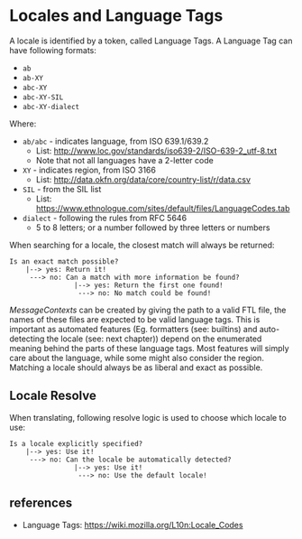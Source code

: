 # Locales and Language Tags

A locale is identified by a token, called Language Tags.
A Language Tag can have following formats:

+ `ab`
+ `ab-XY`
+ `abc-XY`
+ `abc-XY-SIL`
+ `abc-XY-dialect`

Where:

+ `ab/abc` - indicates language, from ISO 639.1/639.2
    + List: http://www.loc.gov/standards/iso639-2/ISO-639-2_utf-8.txt
    + Note that not all languages have a 2-letter code
+ `XY` - indicates region, from ISO 3166
    + List: http://data.okfn.org/data/core/country-list/r/data.csv
+ `SIL` - from the SIL list
    + List: https://www.ethnologue.com/sites/default/files/LanguageCodes.tab
+ `dialect` - following the rules from RFC 5646
    + 5 to 8 letters; or a number followed by three letters or numbers

When searching for a locale, the closest match will always be returned:

```
Is an exact match possible?
    |--> yes: Return it!
     ---> no: Can a match with more information be found?
                |--> yes: Return the first one found!
                 ---> no: No match could be found!
```

_MessageContexts_ can be created by giving the path to a valid FTL file,
the names of these files are expected to be valid language tags.
This is important as automated features (Eg. formatters (see: builtins) and auto-detecting the locale (see: next chapter)) depend on the enumerated meaning behind the parts of these language tags. Most features will simply care about the language, while some might also consider the region. Matching a locale should always be as liberal and exact as possible.

## Locale Resolve

When translating, following resolve logic is used to choose which locale to use:

```
Is a locale explicitly specified?
    |--> yes: Use it!
     ---> no: Can the locale be automatically detected?
                |--> yes: Use it!
                 ---> no: Use the default locale!
```

## references

+ Language Tags: https://wiki.mozilla.org/L10n:Locale_Codes
